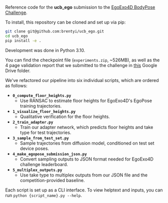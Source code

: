 Reference code for the **ucb_ego** submission to the [EgoExo4D BodyPose Challenge](https://eval.ai/web/challenges/challenge-page/2245/overview).

To install, this repository can be cloned and set up via pip:

```sh
git clone git@github.com:brentyi/ucb_ego.git
cd ucb_ego
pip install -e .
```

Development was done in Python 3.10.

You can find the checkpoint file (`experiments.zip`, ~526MB), as well as the 4 page validation report that we submitted to the challenge in [this](https://drive.google.com/drive/u/1/folders/1yWRFJO7kZf2rKJ9WggUc_OyvCHZRKlje) Google Drive folder.

We've refactored our pipeline into six individual scripts, which are ordered as follows:

- **`0_compute_floor_heights.py`**
  - Use RANSAC to estimate floor heights for EgoExo4D's EgoPose training trajectories.
- **`1_visualize_floor_heights.py`**
  - Qualitative verification for the floor heights.
- **`2_train_adapter.py`**
  - Train our adapter network, which predicts floor heights and take type for test trajectories.
- **`3_sample_from_test_set.py`**
  - Sample trajectories from diffusion model, conditioned on test set device poses.
- **`4_make_egopose_submission_json.py`**
  - Convert sampling outputs to JSON format needed for EgoExo4D challenge leaderboard.
- **`5_multiplex_outputs.py`**
  - Use take type to multiplex outputs from our JSON file and the
    competition-provided baseline.

Each script is set up as a CLI interface. To view helptext and inputs, you can run
`python {script_name}.py --help`.
